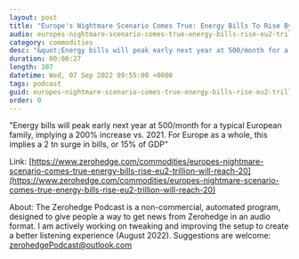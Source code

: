 ```yaml
---
layout: post
title: "Europe's Nightmare Scenario Comes True: Energy Bills To Rise By 2 Trillion, Will Reach 20% Of Disposable Income"
audio: europes-nightmare-scenario-comes-true-energy-bills-rise-eu2-trillion-will-reach-20-1
category: commodities
desc: "&quot;Energy bills will peak early next year at 500/month for a typical European family, implying a 200% increase vs. 2021. For Europe as a whole, this implies a 2 tn surge in bills, or 15% of GDP&quot;"
duration: 00:06:27
length: 387
datetime: Wed, 07 Sep 2022 09:55:00 +0000
tags: podcast
guid: europes-nightmare-scenario-comes-true-energy-bills-rise-eu2-trillion-will-reach-20-0
order: 0
---
```

&quot;Energy bills will peak early next year at 500/month for a typical European family, implying a 200% increase vs. 2021. For Europe as a whole, this implies a 2 tn surge in bills, or 15% of GDP&quot;

Link: [https://www.zerohedge.com/commodities/europes-nightmare-scenario-comes-true-energy-bills-rise-eu2-trillion-will-reach-20](https://www.zerohedge.com/commodities/europes-nightmare-scenario-comes-true-energy-bills-rise-eu2-trillion-will-reach-20)

About: The Zerohedge Podcast is a non-commercial, automated program, designed to give people a way to get news from Zerohedge in an audio format.  I am actively working on tweaking and improving the setup to create a better listening experience (August 2022).  Suggestions are welcome: [zerohedgePodcast@outlook.com](mailto:zerohedgePodcast@outlook.com)